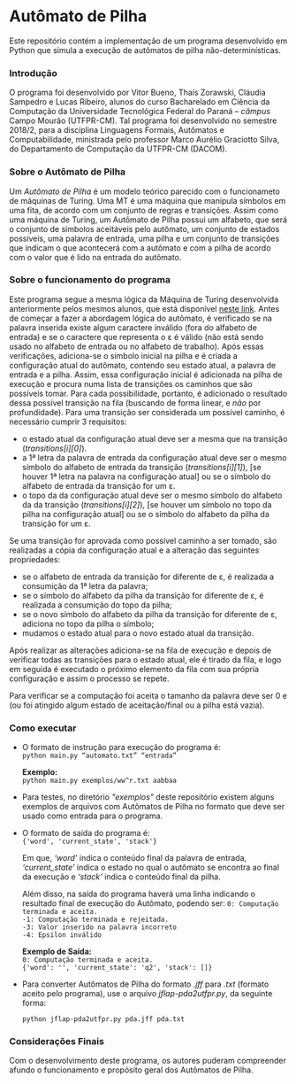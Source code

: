 # Autômato de Pilha
Este repositório contém a implementação de um programa desenvolvido em Python que simula a execução de autômatos de pilha não-determinísticas.

### Introdução
O programa foi desenvolvido por Vitor Bueno, Thaís Zorawski, Cláudia Sampedro e Lucas Ribeiro, alunos do curso Bacharelado em Ciência da Computação da Universidade Tecnológica Federal do Paraná – *câmpus* Campo Mourão (UTFPR-CM). Tal programa foi desenvolvido no semestre 2018/2, para a disciplina Linguagens Formais, Autômatos e Computabilidade, ministrada pelo professor Marco Aurélio Graciotto Silva, do Departamento de Computação da UTFPR-CM (DACOM).

### Sobre o Autômato de Pilha
Um *Autômato de Pilha* é um modelo teórico parecido com o funcionameto de máquinas de Turing. Uma MT é uma máquina que manipula símbolos em uma fita, de acordo com um conjunto de regras e transições. Assim como uma máquina de Turing, um Autômato de Pilha possui um alfabeto, que será o conjunto de símbolos aceitáveis pelo autômato, um conjunto de estados possíveis, uma palavra de entrada, uma pilha e um conjunto de transições que indicam o que acontecerá com a autômato e com a pilha de acordo com o valor que é lido na entrada do autômato.

### Sobre o funcionamento do programa
Este programa segue a mesma lógica da Máquina de Turing desenvolvida anteriormente pelos mesmos alunos, que está disponível [neste link](https://github.com/claudiaps/TuringMachine). Antes de começar a fazer a abordagem lógica do autômato, é verificado se na palavra inserida existe algum caractere inválido (fora do alfabeto de entrada) e se o caractere que representa o ε é válido (não está sendo usado no alfabeto de entrada ou no alfabeto de trabalho). Após essas verificações, adiciona-se o simbolo inicial na pilha e é criada a configuração atual do autômato, contendo seu estado atual, a palavra de entrada e a pilha. Assim, essa configuração inicial é adicionada na pilha de execução e procura numa lista de transições os caminhos que são possíveis tomar. Para cada possibilidade, portanto, é adicionado o resultado dessa possível transição na fila (buscando de forma linear, e *não* por profundidade). Para uma transição ser considerada um possível caminho, é necessário cumprir 3 requisitos:

- o estado atual da configuração atual deve ser a mesma que na transição (*transitions\[i]\[0]*).
- a 1ª letra da palavra de entrada da configuração atual deve ser o mesmo símbolo do alfabeto de entrada da transição (*transitions\[i]\[1]*), \[se houver 1ª letra na palavra na configuração atual] ou se o símbolo do alfabeto de entrada da transição for um ε.
- o topo da da configuração atual deve ser o mesmo símbolo do alfabeto da da transição (*transitions\[i]\[2]*), \[se houver um símbolo no topo da pilha na configuração atual] ou se o símbolo do alfabeto da pilha da transição for um ε.

Se uma transição for aprovada como possível caminho a ser tomado, são realizadas a cópia da configuração atual e a alteração das seguintes propriedades:
- se o alfabeto de entrada da transição for diferente de ε, é realizada a consumição da 1ª letra da palavra;
- se o símbolo do alfabeto da pilha da transição for diferente de ε, é realizada a consumição do topo da pilha;
- se o novo símbolo do alfabeto da pilha da transição for diferente de ε, adiciona no topo da pilha o símbolo;
- mudamos o estado atual para o novo estado atual da transição.

Após realizar as alterações adiciona-se na fila de execução e depois de verificar todas as transições para o estado atual, ele é tirado da fila, e logo em seguida é executado o próximo elemento da fila com sua própria configuração e assim o processo se repete.

Para verificar se a computação foi aceita o tamanho da palavra deve ser 0 e (ou foi atingido algum estado de aceitação/final ou a pilha está vazia).
	
### Como executar

- O formato de instrução para execução do programa é:  
	    `python main.py “automato.txt” “entrada”`
    
  **Exemplo:**  
  `python main.py exemplos/ww^r.txt aabbaa`

- Para testes, no diretório *"exemplos"* deste repositório existem alguns exemplos de arquivos com Autômatos de Pilha no formato que deve ser usado como entrada para o programa.

- O formato de saída do programa é:  
  `{'word', 'current_state', 'stack'}`

  Em que, *‘word’* indica o conteúdo final da palavra de entrada, *‘current_state’* indica o estado no qual o autômato se encontra ao final da execução e  *‘stack’* indica o conteúdo final da pilha.
  
  Além disso, na saída do programa haverá uma linha indicando o resultado final de execução do Autômato, podendo ser:
  `0: Computação terminada e aceita.`  
  `-1: Computação terminada e rejeitada.`  
  `-3: Valor inserido na palavra incorreto`  
  `-4: Epsilon inválido`

  **Exemplo de Saída:**  
  `0: Computação terminada e aceita.`  
  `{'word': '', 'current_state': 'q2', 'stack': []}`
  
- Para converter Autômatos de Pilha do formato *.jff* para *.txt* (formato aceito pelo programa), use o arquivo *jflap-pda2utfpr.py*, da seguinte forma:

  `python jflap-pda2utfpr.py pda.jff pda.txt`
  
### Considerações Finais
Com o desenvolvimento deste programa, os autores puderam compreender afundo o funcionamento e propósito geral dos Autômatos de Pilha.

  
